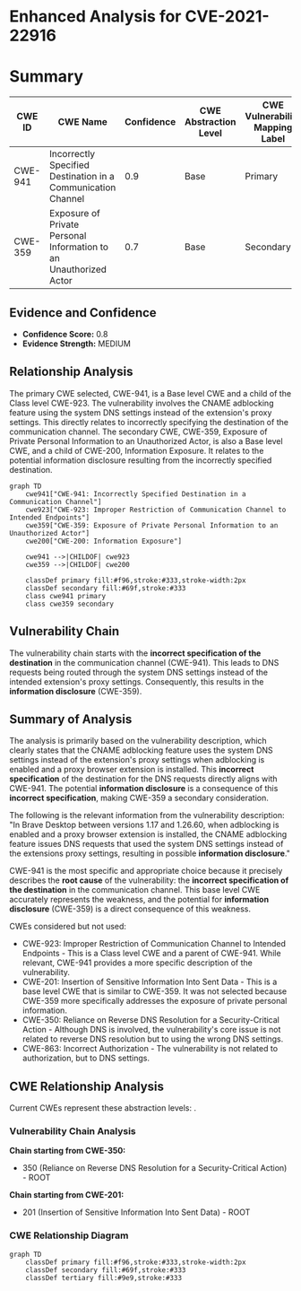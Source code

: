 # Enhanced Analysis for CVE-2021-22916

# Summary
| CWE ID | CWE Name | Confidence | CWE Abstraction Level | CWE Vulnerability Mapping Label | CWE-Vulnerability Mapping Notes |
|---|---|---|---|---|---|
| CWE-941 | Incorrectly Specified Destination in a Communication Channel | 0.9 | Base | Primary | Allowed |
| CWE-359 | Exposure of Private Personal Information to an Unauthorized Actor | 0.7 | Base | Secondary | Allowed |

## Evidence and Confidence

*   **Confidence Score:** 0.8
*   **Evidence Strength:** MEDIUM

## Relationship Analysis
The primary CWE selected, CWE-941, is a Base level CWE and a child of the Class level CWE-923. The vulnerability involves the CNAME adblocking feature using the system DNS settings instead of the extension's proxy settings. This directly relates to incorrectly specifying the destination of the communication channel. The secondary CWE, CWE-359, Exposure of Private Personal Information to an Unauthorized Actor, is also a Base level CWE, and a child of CWE-200, Information Exposure. It relates to the potential information disclosure resulting from the incorrectly specified destination.

```mermaid
graph TD
    cwe941["CWE-941: Incorrectly Specified Destination in a Communication Channel"]
    cwe923["CWE-923: Improper Restriction of Communication Channel to Intended Endpoints"]
    cwe359["CWE-359: Exposure of Private Personal Information to an Unauthorized Actor"]
    cwe200["CWE-200: Information Exposure"]

    cwe941 -->|CHILDOF| cwe923
    cwe359 -->|CHILDOF| cwe200
    
    classDef primary fill:#f96,stroke:#333,stroke-width:2px
    classDef secondary fill:#69f,stroke:#333
    class cwe941 primary
    class cwe359 secondary
```

## Vulnerability Chain
The vulnerability chain starts with the **incorrect specification of the destination** in the communication channel (CWE-941). This leads to DNS requests being routed through the system DNS settings instead of the intended extension's proxy settings. Consequently, this results in the **information disclosure** (CWE-359).

## Summary of Analysis
The analysis is primarily based on the vulnerability description, which clearly states that the CNAME adblocking feature uses the system DNS settings instead of the extension's proxy settings when adblocking is enabled and a proxy browser extension is installed. This **incorrect specification** of the destination for the DNS requests directly aligns with CWE-941. The potential **information disclosure** is a consequence of this **incorrect specification**, making CWE-359 a secondary consideration.

The following is the relevant information from the vulnerability description:
"In Brave Desktop between versions 1.17 and 1.26.60, when adblocking is enabled and a proxy browser extension is installed, the CNAME adblocking feature issues DNS requests that used the system DNS settings instead of the extensions proxy settings, resulting in possible **information disclosure**."

CWE-941 is the most specific and appropriate choice because it precisely describes the **root cause** of the vulnerability: the **incorrect specification of the destination** in the communication channel. This base level CWE accurately represents the weakness, and the potential for **information disclosure** (CWE-359) is a direct consequence of this weakness.

CWEs considered but not used:

*   CWE-923: Improper Restriction of Communication Channel to Intended Endpoints - This is a Class level CWE and a parent of CWE-941. While relevant, CWE-941 provides a more specific description of the vulnerability.
*   CWE-201: Insertion of Sensitive Information Into Sent Data - This is a base level CWE that is similar to CWE-359. It was not selected because CWE-359 more specifically addresses the exposure of private personal information.
*   CWE-350: Reliance on Reverse DNS Resolution for a Security-Critical Action - Although DNS is involved, the vulnerability's core issue is not related to reverse DNS resolution but to using the wrong DNS settings.
*   CWE-863: Incorrect Authorization - The vulnerability is not related to authorization, but to DNS settings.


## CWE Relationship Analysis

Current CWEs represent these abstraction levels: .


### Vulnerability Chain Analysis

**Chain starting from CWE-350:**
- 350 (Reliance on Reverse DNS Resolution for a Security-Critical Action) - ROOT


**Chain starting from CWE-201:**
- 201 (Insertion of Sensitive Information Into Sent Data) - ROOT



### CWE Relationship Diagram

```mermaid
graph TD
    classDef primary fill:#f96,stroke:#333,stroke-width:2px
    classDef secondary fill:#69f,stroke:#333
    classDef tertiary fill:#9e9,stroke:#333
```